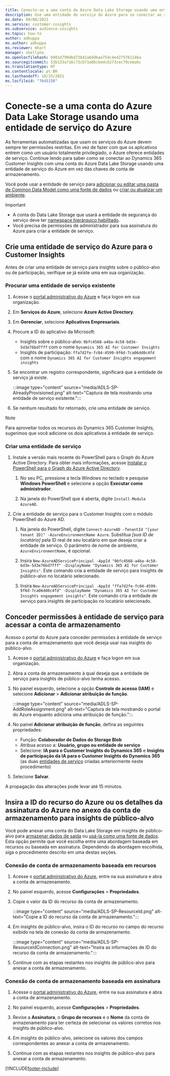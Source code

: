 ```yaml
---
title: Conecte-se a uma conta do Azure Data Lake Storage usando uma entidade de serviço
description: Use uma entidade de serviço do Azure para se conectar ao seu próprio data lake.
ms.date: 09/08/2021
ms.service: customer-insights
ms.subservice: audience-insights
ms.topic: how-to
author: adkuppa
ms.author: adkuppa
ms.reviewer: mhart
manager: shellyha
ms.openlocfilehash: b901d799dbd73841a6ddbae754c4e4275f61146a
ms.sourcegitcommit: 53b133a716c73cb71e8bcbedc6273cec70ceba6c
ms.translationtype: HT
ms.contentlocale: pt-BR
ms.lasthandoff: 10/15/2021
ms.locfileid: "7645158"
---
```

# <a name="connect-to-an-azure-data-lake-storage-account-by-using-an-azure-service-principal"></a>Conecte-se a uma conta do Azure Data Lake Storage usando uma entidade de serviço do Azure

As ferramentas automatizadas que usam os serviços do Azure devem sempre ter permissões restritas. Em vez de fazer com que os aplicativos entrem como um usuário totalmente privilegiado, o Azure oferece entidades de serviço. Continue lendo para saber como se conectar ao Dynamics 365 Customer Insights com uma conta do Azure Data Lake Storage usando uma entidade de serviço do Azure em vez das chaves de conta de armazenamento. 

Você pode usar a entidade de serviço para [adicionar ou editar uma pasta de Common Data Model como uma fonte de dados](connect-common-data-model.md) ou [criar ou atualizar um ambiente](create-environment.md).

> [!IMPORTANT]
> - A conta do Data Lake Storage que usará a entidade de segurança do serviço deve ter [namespace hierárquico habilitado](/azure/storage/blobs/data-lake-storage-namespace).
> - Você precisa de permissões de administrador para sua assinatura do Azure para criar a entidade de serviço.

## <a name="create-an-azure-service-principal-for-customer-insights"></a>Crie uma entidade de serviço do Azure para o Customer Insights

Antes de criar uma entidade de serviço para insights sobre o público-alvo ou de participação, verifique se já existe uma em sua organização.

### <a name="look-for-an-existing-service-principal"></a>Procurar uma entidade de serviço existente

1. Acesse o [portal administrativo do Azure](https://portal.azure.com) e faça logon em sua organização.

2. Em **Serviços do Azure**, selecione **Azure Active Directory**.

3. Em **Gerenciar**, selecione **Aplicativos Empresariais**.

4. Procure a ID do aplicativo da Microsoft:
   - Insights sobre o público-alvo: `0bfc4568-a4ba-4c58-bd3e-5d3e76bd7fff` com o nome `Dynamics 365 AI for Customer Insights`
   - Insights de participação: `ffa7d2fe-fc04-4599-9f6d-7ca06dd0c4fd` com o nome `Dynamics 365 AI for Customer Insights engagement insights`

5. Se encontrar um registro correspondente, significará que a entidade de serviço já existe. 
   
   :::image type="content" source="media/ADLS-SP-AlreadyProvisioned.png" alt-text="Captura de tela mostrando uma entidade de serviço existente.":::
   
6. Se nenhum resultado for retornado, crie uma entidade de serviço.

>[!NOTE]
>Para aproveitar todos os recursos do Dynamics 365 Customer Insights, sugerimos que você adicione os dois aplicativos à entidade de serviço.

### <a name="create-a-new-service-principal"></a>Criar uma entidade de serviço

1. Instale a versão mais recente do PowerShell para o Graph do Azure Active Directory. Para obter mais informações, acesse [Instalar o PowerShell para o Graph do Azure Active Directory](/powershell/azure/active-directory/install-adv2).

   1. No seu PC, pressione a tecla Windows no teclado e pesquise **Windows PowerShell** e selecione a opção **Executar como administrador**.
   
   1. Na janela do PowerShell que é aberta, digite `Install-Module AzureAD`.

2. Crie a entidade de serviço para o Customer Insights com o módulo PowerShell do Azure AD.

   1. Na janela do PowerShell, digite `Connect-AzureAD -TenantId "[your tenant ID]" -AzureEnvironmentName Azure`. Substitua *[sua ID de locatário]* pela ID real de seu locatário em que deseja criar a entidade de serviço. O parâmetro de nome de ambiente, `AzureEnvironmentName`, é opcional.
  
   1. Insira `New-AzureADServicePrincipal -AppId "0bfc4568-a4ba-4c58-bd3e-5d3e76bd7fff" -DisplayName "Dynamics 365 AI for Customer Insights"`. Este comando cria a entidade de serviço para insights de público-alvo no locatário selecionado. 

   1. Insira `New-AzureADServicePrincipal -AppId "ffa7d2fe-fc04-4599-9f6d-7ca06dd0c4fd" -DisplayName "Dynamics 365 AI for Customer Insights engagement insights"`. Este comando cria a entidade de serviço para insights de participação no locatário selecionado.

## <a name="grant-permissions-to-the-service-principal-to-access-the-storage-account"></a>Conceder permissões à entidade de serviço para acessar a conta de armazenamento

Acesso o portal do Azure para conceder permissões à entidade de serviço para a conta de armazenamento que você deseja usar nas insights do público-alvo.

1. Acesse o [portal administrativo do Azure](https://portal.azure.com) e faça logon em sua organização.

1. Abra a conta de armazenamento à qual deseja que a entidade de serviço para insights de público-alvo tenha acesso.

1. No painel esquerdo, selecione a opção **Controle de acesso (IAM)** e selecione **Adicionar** > **Adicionar atribuição de função**.

   :::image type="content" source="media/ADLS-SP-AddRoleAssignment.png" alt-text="Captura de tela mostrando o portal do Azure enquanto adiciona uma atribuição de função.":::

1. No painel **Adicionar atribuição de função**, defina as seguintes propriedades:
   - Função: **Colaborador de Dados do Storage Blob**
   - Atribua acesso a: **Usuário, grupo ou entidade de serviço**
   - Selecione: **IA para o Customer Insights do Dynamics 365** e **Insights de participação da IA para o Customer Insights do Dynamics 365** (as duas [entidades de serviço](#create-a-new-service-principal) criadas anteriormente neste procedimento)

1.  Selecione **Salvar**.

A propagação das alterações pode levar até 15 minutos.

## <a name="enter-the-azure-resource-id-or-the-azure-subscription-details-in-the-storage-account-attachment-to-audience-insights"></a>Insira a ID do recurso do Azure ou os detalhes da assinatura do Azure no anexo da conta de armazenamento para insights de público-alvo

Você pode anexar uma conta do Data Lake Storage em insights de público-alvo para [armazenar dados de saída](manage-environments.md) ou [usá-la como uma fonte de dados](connect-common-data-service-lake.md). Esta opção permite que você escolha entre uma abordagem baseada em recursos ou baseada em assinatura. Dependendo da abordagem escolhida, siga o procedimento descrito em uma destas seções.

### <a name="resource-based-storage-account-connection"></a>Conexão de conta de armazenamento baseada em recursos

1. Acesse o [portal administrativo do Azure](https://portal.azure.com), entre na sua assinatura e abra a conta de armazenamento.

1. No painel esquerdo, acesse **Configurações** > **Propriedades**.

1. Copie o valor da ID do recurso da conta de armazenamento.

   :::image type="content" source="media/ADLS-SP-ResourceId.png" alt-text="Copie a ID do recurso da conta de armazenamento.":::

1. Em insights de público-alvo, insira o ID do recurso no campo do recurso exibido na tela de conexão da conta de armazenamento.

   :::image type="content" source="media/ADLS-SP-ResourceIdConnection.png" alt-text="Insira as informações de ID do recurso da conta de armazenamento.":::   

1. Continue com as etapas restantes nos insights de público-alvo para anexar a conta de armazenamento.

### <a name="subscription-based-storage-account-connection"></a>Conexão de conta de armazenamento baseada em assinatura

1. Acesse o [portal administrativo do Azure](https://portal.azure.com), entre na sua assinatura e abra a conta de armazenamento.

1. No painel esquerdo, acesse **Configurações** > **Propriedades**.

1. Revise a **Assinatura**, o **Grupo de recursos** e o **Nome** da conta de armazenamento para ter certeza de selecionar os valores corretos nos insights de público-alvo.

1. Em insights do público-alvo, selecione os valores dos campos correspondentes ao anexar a conta de armazenamento.

1. Continue com as etapas restantes nos insights de público-alvo para anexar a conta de armazenamento.


[!INCLUDE[footer-include](../includes/footer-banner.md)]
